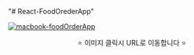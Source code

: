 "# React-FoodOrederApp" 

[![macbook-foodOrderApp](https://user-images.githubusercontent.com/107240999/201034555-d6afb4b5-e9f5-46bf-863a-c687600d1f54.png)](https://react-food-oreder-app.vercel.app/)
<p align="center">
  ⭐ 이미지 클릭시 URL로 이동합니다 ⭐
</p>

